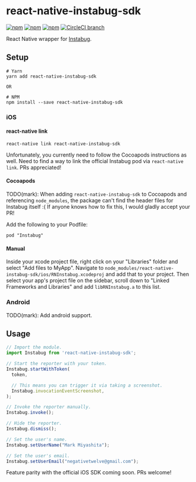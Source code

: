 # react-native-instabug-sdk

[![npm](https://img.shields.io/npm/v/react-native-instabug-sdk.svg)](https://www.npmjs.com/package/react-native-instabug-sdk)
[![npm](https://img.shields.io/npm/dt/react-native-instabug-sdk.svg)](https://www.npmjs.com/package/react-native-instabug-sdk)
[![npm](https://img.shields.io/npm/l/react-native-instabug-sdk.svg)](https://github.com/negativetwelve/react-native-instabug-sdk/blob/master/LICENSE)
[![CircleCI branch](https://img.shields.io/circleci/project/github/negativetwelve/react-native-instabug-sdk/master.svg)](https://circleci.com/gh/negativetwelve/react-native-instabug-sdk)

React Native wrapper for [Instabug](https://instabug.com/).

## Setup

```
# Yarn
yarn add react-native-instabug-sdk

OR

# NPM
npm install --save react-native-instabug-sdk
```

### iOS

#### react-native link

```
react-native link react-native-instabug-sdk
```

Unfortunately, you currently need to follow the Cocoapods instructions as well. Need to find a way to link the official Instabug pod via `react-native link`. PRs appreciated!

#### Cocoapods

TODO(mark): When adding `react-native-instabug-sdk` to Cocoapods and referencing `node_modules`, the package can't find the header files for Instabug itself :( If anyone knows how to fix this, I would gladly accept your PR!

Add the following to your Podfile:

```
pod "Instabug"
```

#### Manual

Inside your xcode project file, right click on your "Libraries" folder and select "Add files to MyApp". Navigate to `node_modules/react-native-instabug-sdk/ios/RNInstabug.xcodeproj` and add that to your project. Then select your app's project file on the sidebar, scroll down to "Linked Frameworks and Libraries" and add `libRNInstabug.a` to this list.

### Android

TODO(mark): Add android support.

## Usage

```js
// Import the module.
import Instabug from 'react-native-instabug-sdk';

// Start the reporter with your token.
Instabug.startWithToken(
  token,

  // This means you can trigger it via taking a screenshot.
  Instabug.invocationEventScreenshot,
);

// Invoke the reporter manually.
Instabug.invoke();

// Hide the reporter.
Instabug.dismiss();

// Set the user's name.
Instabug.setUserName("Mark Miyashita");

// Set the user's email.
Instabug.setUserEmail("negativetwelve@gmail.com");
```

Feature parity with the official iOS SDK coming soon. PRs welcome!
